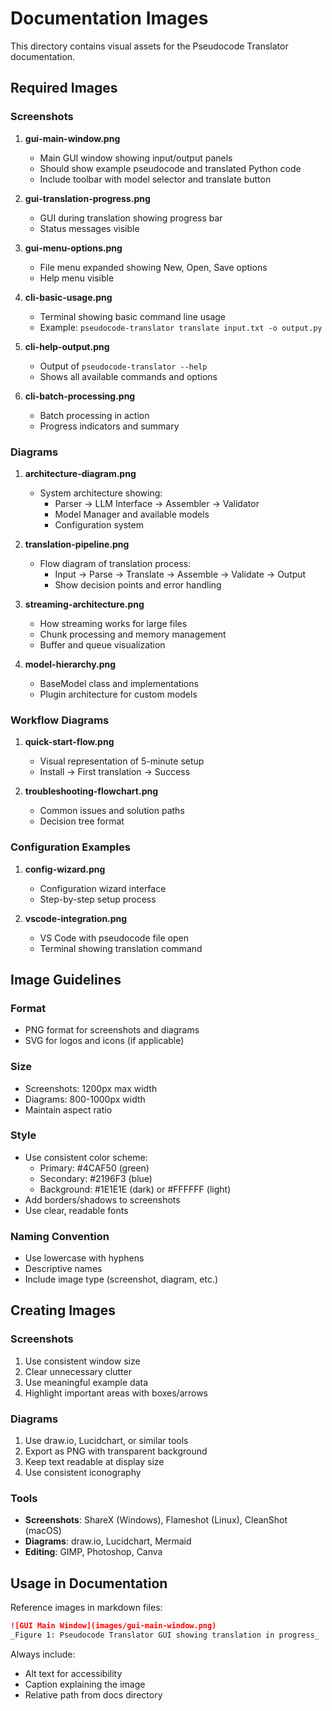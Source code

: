 # Documentation Images

This directory contains visual assets for the Pseudocode Translator documentation.

## Required Images

### Screenshots

1. **gui-main-window.png**

   - Main GUI window showing input/output panels
   - Should show example pseudocode and translated Python code
   - Include toolbar with model selector and translate button

2. **gui-translation-progress.png**

   - GUI during translation showing progress bar
   - Status messages visible

3. **gui-menu-options.png**

   - File menu expanded showing New, Open, Save options
   - Help menu visible

4. **cli-basic-usage.png**

   - Terminal showing basic command line usage
   - Example: `pseudocode-translator translate input.txt -o output.py`

5. **cli-help-output.png**

   - Output of `pseudocode-translator --help`
   - Shows all available commands and options

6. **cli-batch-processing.png**
   - Batch processing in action
   - Progress indicators and summary

### Diagrams

1. **architecture-diagram.png**

   - System architecture showing:
     - Parser → LLM Interface → Assembler → Validator
     - Model Manager and available models
     - Configuration system

2. **translation-pipeline.png**

   - Flow diagram of translation process:
     - Input → Parse → Translate → Assemble → Validate → Output
     - Show decision points and error handling

3. **streaming-architecture.png**

   - How streaming works for large files
   - Chunk processing and memory management
   - Buffer and queue visualization

4. **model-hierarchy.png**
   - BaseModel class and implementations
   - Plugin architecture for custom models

### Workflow Diagrams

1. **quick-start-flow.png**

   - Visual representation of 5-minute setup
   - Install → First translation → Success

2. **troubleshooting-flowchart.png**
   - Common issues and solution paths
   - Decision tree format

### Configuration Examples

1. **config-wizard.png**

   - Configuration wizard interface
   - Step-by-step setup process

2. **vscode-integration.png**
   - VS Code with pseudocode file open
   - Terminal showing translation command

## Image Guidelines

### Format

- PNG format for screenshots and diagrams
- SVG for logos and icons (if applicable)

### Size

- Screenshots: 1200px max width
- Diagrams: 800-1000px width
- Maintain aspect ratio

### Style

- Use consistent color scheme:
  - Primary: #4CAF50 (green)
  - Secondary: #2196F3 (blue)
  - Background: #1E1E1E (dark) or #FFFFFF (light)
- Add borders/shadows to screenshots
- Use clear, readable fonts

### Naming Convention

- Use lowercase with hyphens
- Descriptive names
- Include image type (screenshot, diagram, etc.)

## Creating Images

### Screenshots

1. Use consistent window size
2. Clear unnecessary clutter
3. Use meaningful example data
4. Highlight important areas with boxes/arrows

### Diagrams

1. Use draw.io, Lucidchart, or similar tools
2. Export as PNG with transparent background
3. Keep text readable at display size
4. Use consistent iconography

### Tools

- **Screenshots**: ShareX (Windows), Flameshot (Linux), CleanShot (macOS)
- **Diagrams**: draw.io, Lucidchart, Mermaid
- **Editing**: GIMP, Photoshop, Canva

## Usage in Documentation

Reference images in markdown files:

```markdown
![GUI Main Window](images/gui-main-window.png)
_Figure 1: Pseudocode Translator GUI showing translation in progress_
```

Always include:

- Alt text for accessibility
- Caption explaining the image
- Relative path from docs directory
